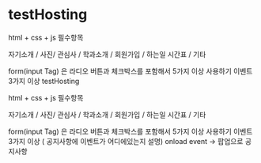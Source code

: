 # testHosting

html + css + js
필수항목

자기소개 / 사진/ 관심사 / 
학과소개 / 회원가입 / 하는일 
시간표 / 기타

form(input Tag) 은 라디오 버튼과 체크박스를 포함해서 5가지 이상 사용하기
이벤트 3가지 이상 testHosting

html + css + js
필수항목

자기소개 / 사진/ 관심사 / 
학과소개 / 회원가입 / 하는일 
시간표 / 기타

form(input Tag) 은 라디오 버튼과 체크박스를 포함해서 5가지 이상 사용하기
이벤트 3가지 이상 ( 공지사항에 이벤트가 어디에있는지 설명)
onload event -> 팝업으로 공지사항
